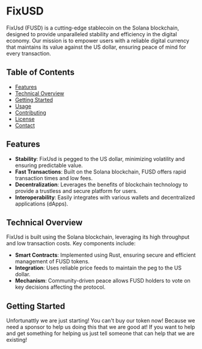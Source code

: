 # FixUSD

FixUsd (FUSD) is a cutting-edge stablecoin on the Solana blockchain, designed to provide unparalleled stability and efficiency in the digital economy. Our mission is to empower users with a reliable digital currency that maintains its value against the US dollar, ensuring peace of mind for every transaction.

## Table of Contents

- [Features](#features)
- [Technical Overview](#technical-overview)
- [Getting Started](#getting-started)
- [Usage](#usage)
- [Contributing](#contributing)
- [License](#license)
- [Contact](#contact)

## Features

- **Stability**: FixUsd is pegged to the US dollar, minimizing volatility and ensuring predictable value.
- **Fast Transactions**: Built on the Solana blockchain, FUSD offers rapid transaction times and low fees.
- **Decentralization**: Leverages the benefits of blockchain technology to provide a trustless and secure platform for users.
- **Interoperability**: Easily integrates with various wallets and decentralized applications (dApps).

## Technical Overview

FixUsd is built using the Solana blockchain, leveraging its high throughput and low transaction costs. Key components include:

- **Smart Contracts**: Implemented using Rust, ensuring secure and efficient management of FUSD tokens.
- **Integration**: Uses reliable price feeds to maintain the peg to the US dollar.
- **Mechanism**: Community-driven peace allows FUSD holders to vote on key decisions affecting the protocol.

## Getting Started

Unfortunattly we are just starting! You can't buy our token now! Because we need a sponsor to help us doing this that we are good at! 
If you want to help and get something for helping us just tell someone that can help that we are existing!

